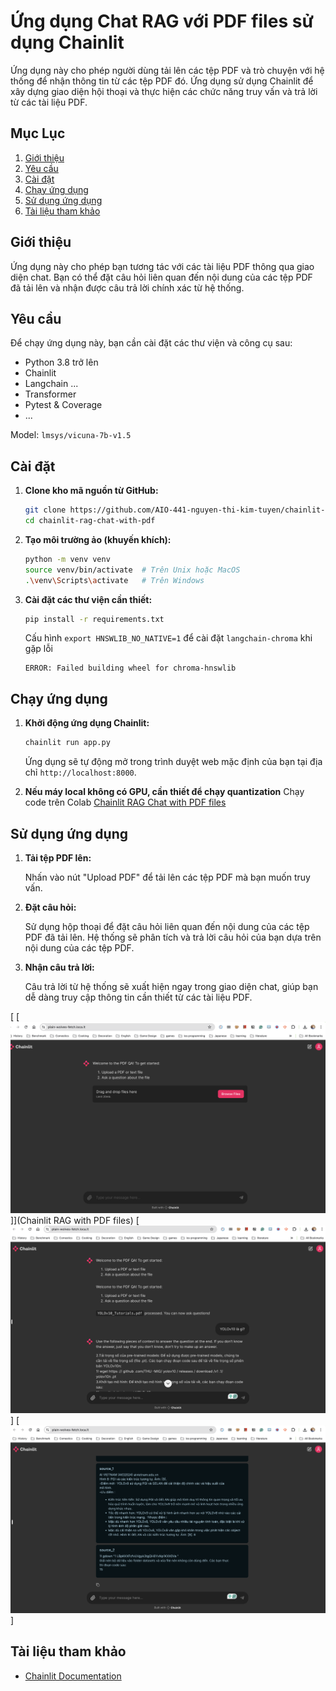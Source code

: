 # Ứng dụng Chat RAG với PDF files sử dụng Chainlit

Ứng dụng này cho phép người dùng tải lên các tệp PDF và trò chuyện với hệ thống để nhận thông tin từ các tệp PDF đó. Ứng dụng sử dụng Chainlit để xây dựng giao diện hội thoại và thực hiện các chức năng truy vấn và trả lời từ các tài liệu PDF.

## Mục Lục

1. [Giới thiệu](#giới-thiệu)
2. [Yêu cầu](#yêu-cầu)
3. [Cài đặt](#cài-đặt)
4. [Chạy ứng dụng](#chạy-ứng-dụng)
5. [Sử dụng ứng dụng](#sử-dụng-ứng-dụng)
6. [Tài liệu tham khảo](#tài-liệu-tham-khảo)

## Giới thiệu

Ứng dụng này cho phép bạn tương tác với các tài liệu PDF thông qua giao diện chat. Bạn có thể đặt câu hỏi liên quan đến nội dung của các tệp PDF đã tải lên và nhận được câu trả lời chính xác từ hệ thống.

## Yêu cầu

Để chạy ứng dụng này, bạn cần cài đặt các thư viện và công cụ sau:

- Python 3.8 trở lên
- Chainlit
- Langchain ...
- Transformer
- Pytest & Coverage 
- ...

Model: ```lmsys/vicuna-7b-v1.5```

## Cài đặt

1. **Clone kho mã nguồn từ GitHub:**

    ```bash
    git clone https://github.com/AIO-441-nguyen-thi-kim-tuyen/chainlit-rag-chat-with-pdf.git
    cd chainlit-rag-chat-with-pdf
    ```

2. **Tạo môi trường ảo (khuyến khích):**

    ```bash
    python -m venv venv
    source venv/bin/activate  # Trên Unix hoặc MacOS
    .\venv\Scripts\activate   # Trên Windows
    ```

3. **Cài đặt các thư viện cần thiết:**

    ```bash
    pip install -r requirements.txt
    ```
   Cấu hình ```export HNSWLIB_NO_NATIVE=1``` để cài đặt ```langchain-chroma``` khi gặp lỗi
   ```
   ERROR: Failed building wheel for chroma-hnswlib 
   ```

## Chạy ứng dụng

1. **Khởi động ứng dụng Chainlit:**

    ```bash
    chainlit run app.py
    ```
    Ứng dụng sẽ tự động mở trong trình duyệt web mặc định của bạn tại địa chỉ `http://localhost:8000`.

2. **Nếu máy local không có GPU, cần thiết để chạy quantization**
    Chạy code trên Colab
[Chainlit RAG Chat with PDF  files](https://colab.research.google.com/drive/1D14iRW96Ad8x5IHM_X2fIBpSkGDy7iZO?usp=sharing)

## Sử dụng ứng dụng

1. **Tải tệp PDF lên:**

    Nhấn vào nút "Upload PDF" để tải lên các tệp PDF mà bạn muốn truy vấn.

2. **Đặt câu hỏi:**

    Sử dụng hộp thoại để đặt câu hỏi liên quan đến nội dung của các tệp PDF đã tải lên. Hệ thống sẽ phân tích và trả lời câu hỏi của bạn dựa trên nội dung của các tệp PDF.

3. **Nhận câu trả lời:**

    Câu trả lời từ hệ thống sẽ xuất hiện ngay trong giao diện chat, giúp bạn dễ dàng truy cập thông tin cần thiết từ các tài liệu PDF.

[ [<img src="images/chainlit_localtunnel.png">]](Chainlit RAG with PDF files)
[<img src="images/chainlit_localtunnel_2.png">]
[<img src="images/chainlit_localtunnel_3.png">]


## Tài liệu tham khảo

- [Chainlit Documentation](https://chainlit.io/docs)
